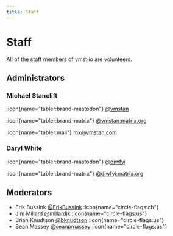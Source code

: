 ```yaml
---
title: Staff
---
```


# Staff

All of the staff members of vmst·io are volunteers.

## Administrators

### Michael Stanclift 

:icon{name="tabler:brand-mastodon"} <a rel="me" href="https://vmst.io/@vmstan">@vmstan</a>

:icon{name="tabler:brand-matrix"} [@vmstan:matrix.org](https://matrix.to/#/@vmstan:matrix.org)

:icon{name="tabler:mail"} [mx@vmstan.com](mailto:mx@vmstan.com)

### Daryl White 

:icon{name="tabler:brand-mastodon"} <a rel="me" href="https://vmst.io/@djwfyi">@djwfyi</a>

:icon{name="tabler:brand-matrix"} [@djwfyi:matrix.org](https://matrix.to/#/@djwfyi:matrix.org)

## Moderators

* Erik Bussink <a rel="me" href="https://vmst.io/@ErikBussink">@ErikBussink</a> :icon{name="circle-flags:ch"}
* Jim Millard <a rel="me" href="https://vmst.io/@millardjk">@millardjk</a> :icon{name="circle-flags:us"} 
* Brian Knudtson <a rel="me" href="https://vmst.io/@bknudtson">@bknudtson</a> :icon{name="circle-flags:us"} 
* Sean Massey <a rel="me" href="https://vmst.io/@seanpmassey">@seanpmassey</a> :icon{name="circle-flags:us"} 